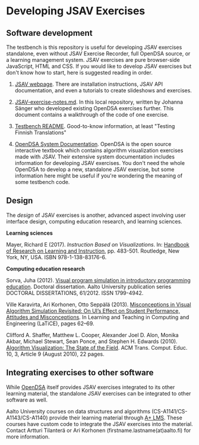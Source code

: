 # Developing JSAV Exercises

## Software development

The testbench is this repository is useful for developing JSAV exercises
standalone, even without JSAV Exercise Recorder, full OpenDSA source, or a
learning management system. JSAV exercises are pure browser-side JavaScript,
HTML and CSS. If you would like to develop JSAV exercises but don't know how to
start, here is suggested reading in order.

1. [JSAV webpage](http://jsav.io/). There are installation instructions,
   JSAV API documentation, and even a tutorials to create slideshows and
   exercises.

2. [JSAV-exercise-notes.md](JSAV-exercise-notes.md). In this local repository, 
   written by Johanna Sänger who developed existing OpenDSA exercises further.
   This document contains a walkthrough of the code of one exercise.

3. [Testbench README](testbench/README.md). Good-to-know information, at least
   "Testing Finnish Translations"

4. [OpenDSA System Documentation](https://opendsa.readthedocs.io/en/latest/AV.html). OpenDSA is the
   open source interactive textbook which contains algorithm visualization
   exercises made with JSAV. Their extensive system documentation includes
   information for developing JSAV exercises. You don't need the whole OpenDSA
   to develop a new, standalone JSAV exercise, but some information here might
   be useful if you're wondering the meaning of some testbench code.

## Design

The *design* of JSAV exercises is another, advanced aspect involving user
interface design, computing education research, and learning sciences.

**Learning sciences**

Mayer, Richard E (2017). *Instruction Based on Visualizations*. In: [Handbook of
  Research on Learning and
  Instruction](https://www.routledge.com/Handbook-of-Research-on-Learning-and-Instruction/Mayer-Alexander/p/book/9781138831766),
  pp. 483-501. Routledge, New York, NY, USA. ISBN 978-1-138-83176-6.

**Computing education research**

Sorva, Juha (2012). [Visual program simulation in introductory programming
education](https://aaltodoc.aalto.fi/handle/123456789/3534). Doctoral
dissertation. Aalto University publication series DOCTORAL DISSERTATIONS,
61/2012. ISSN 1799-4942.

Ville Karavirta, Ari Korhonen, Otto Seppälä (2013). [Misconceptions in Visual Algorithm Simulation Revisited: On UI’s Effect on Student Performance, Attitudes and Misconceptions](http://dx.doi.org/10.1109/LaTiCE.2013.35). In Learning and Teaching in Computing and Engineering (LaTiCE), pages 62–69.

Clifford A. Shaffer, Matthew L. Cooper, Alexander Joel D. Alon, Monika Akbar,
Michael Stewart, Sean Ponce, and Stephen H. Edwards (2010). [Algorithm
Visualization: The State of the
Field](https://doi.org/10.1145/1821996.1821997). ACM Trans. Comput. Educ. 10,
3, Article 9 (August 2010), 22 pages.

## Integrating exercises to other software

While [OpenDSA](https://opendsa-server.cs.vt.edu/) itself provides JSAV
exercises integrated to its other learning material, the standalone JSAV
exercises can be integrated to other software as well.

Aalto University courses on data structures and algorithms
(CS-A1141/CS-A1143/CS-A1140) provide their learning material through [A+
LMS](https://apluslms.github.io/). These courses have custom code to integrate
the JSAV exercises into the material. Contact Artturi Tilanterä or Ari Korhonen
(firstname.lastname(at)aalto.fi) for more information.